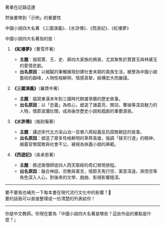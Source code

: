著重在記錄這邊

然後要帶到「示例」的重要性

中國小說四大名著
《三國演義》、《水滸傳》、《西游記》、《紅樓夢》

中國小說四大名著指的是：

1. **《紅樓夢》**（曹雪芹著）  
   - **主題**：描寫賈、王、史、薛四大家族的興衰，尤其聚焦於賈寶玉與林黛玉的愛情悲劇。  
   - **出名原因**：以細膩的筆觸展現封建社會末期的貴族生活，被譽為中國小說藝術的巔峰，人物性格鮮明、情感真摯，結構宏大而嚴謹。

2. **《三國演義》**（羅貫中著）  
   - **主題**：描寫東漢末年到三國時代群雄爭霸的歷史故事。  
   - **出名原因**：以「忠義」為核心，塑造了諸葛亮、關羽、曹操等深具魅力的人物，情節波瀾壯闊，成為後世歷史小說和戲劇的重要源泉。

3. **《水滸傳》**（施耐庵著）  
   - **主題**：講述宋代北方梁山泊一百單八將起義反抗腐敗朝廷的故事。  
   - **出名原因**：塑造了眾多性格鮮明的草莽英雄，強調「替天行道」的精神，揭露官僚腐敗與社會不公，被視為俠義小說的典範。

4. **《西遊記》**（吳承恩著）  
   - **主題**：敘述唐僧師徒四人西天取經的奇幻冒險旅程。  
   - **出名原因**：融合神話、宗教與寓言，情節天馬行空、寓意深遠，孫悟空等角色深入人心，對後來的文學、戲曲、影視影響極深。

---

要不要我也補充一下每本書在現代流行文化中的影響？🌟  
要的話我可以直接整理成一份清楚的列表給你！

----

你是中文教師。你現在要為「中國小說四大名著是哪些？這些作品的重點是什麼？」